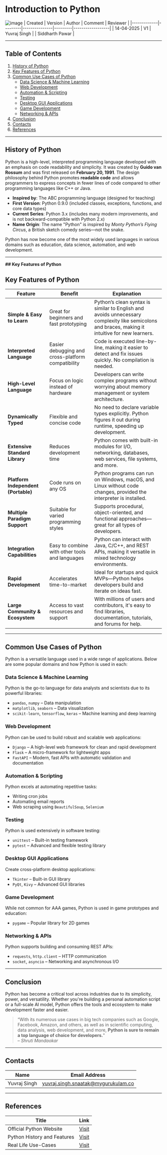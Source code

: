 # Introduction to Python
![image](https://cdn.hashnode.com/res/hashnode/image/upload/v1637422966499/jx6h36yHp.jpeg)
| Created     | Version | Author        | Comment | Reviewer         |
|-------------|---------|---------------|---------|------------------|
| 14-04-2025  | V1      | Yuvraj Singh  |         | Siddharth Pawar  |

---

## **Table of Contents**

1. [History of Python](#history-of-python)  
2. [Key Features of Python](#key-features-of-python)  
3. [Common Use Cases of Python](#common-use-cases-of-python)  
    - [Data Science & Machine Learning](#data-science--machine-learning)  
    - [Web Development](#web-development)  
    - [Automation & Scripting](#automation--scripting)  
    - [Testing](#testing)  
    - [Desktop GUI Applications](#desktop-gui-applications)  
    - [Game Development](#game-development)  
    - [Networking & APIs](#networking--apis)  
4. [Conclusion](#conclusion)  
5. [Contacts](#contacts)  
6. [References](#references)  

---

## History of Python

Python is a high-level, interpreted programming language developed with an emphasis on code readability and simplicity. It was created by **Guido van Rossum** and was first released on **February 20, 1991**. The design philosophy behind Python promotes **readable code** and allows programmers to express concepts in fewer lines of code compared to other programming languages like C++ or Java.

- **Inspired by**: The ABC programming language (designed for teaching)  
- **First Version**: Python 0.9.0 (included classes, exceptions, functions, and core data types)  
- **Current Series**: Python 3.x (includes many modern improvements, and is not backward-compatible with Python 2.x)  
- **Name Origin**: The name "Python" is inspired by *Monty Python’s Flying Circus*, a British sketch comedy series—not the snake.

Python has now become one of the most widely used languages in various domains such as education, data science, automation, and web development.

---

**## Key Features of Python**

## Key Features of Python

| **Feature**                          | **Benefit**                                                                 | **Explanation**                                                                                                                                  |
|--------------------------------------|-----------------------------------------------------------------------------|--------------------------------------------------------------------------------------------------------------------------------------------------|
| **Simple & Easy to Learn**           | Great for beginners and fast prototyping                                   | Python’s clean syntax is similar to English and avoids unnecessary complexity like semicolons and braces, making it intuitive for new learners. |
| **Interpreted Language**             | Easier debugging and cross-platform compatibility                          | Code is executed line-by-line, making it easier to detect and fix issues quickly. No compilation is needed.                                     |
| **High-Level Language**              | Focus on logic instead of hardware                                         | Developers can write complex programs without worrying about memory management or system architecture.                                          |
| **Dynamically Typed**                | Flexible and concise code                                                  | No need to declare variable types explicitly. Python figures it out during runtime, speeding up development.                                    |
| **Extensive Standard Library**       | Reduces development time                                                   | Python comes with built-in modules for I/O, networking, databases, web services, file systems, and more.                                        |
| **Platform Independent (Portable)** | Code runs on any OS                                                        | Python programs can run on Windows, macOS, and Linux without code changes, provided the interpreter is installed.                              |
| **Multiple Paradigm Support**        | Suitable for varied programming styles                                     | Supports procedural, object-oriented, and functional approaches—great for all types of developers.                                              |
| **Integration Capabilities**         | Easy to combine with other tools and languages                             | Python can interact with Java, C/C++, and REST APIs, making it versatile in mixed technology environments.                                      |
| **Rapid Development**                | Accelerates time-to-market                                                 | Ideal for startups and quick MVPs—Python helps developers build and iterate on ideas fast.                                                      |
| **Large Community & Ecosystem**      | Access to vast resources and support                                       | With millions of users and contributors, it's easy to find libraries, documentation, tutorials, and forums for help.                           |


---

## Common Use Cases of Python

Python is a versatile language used in a wide range of applications. Below are some popular domains and how Python is used in each:

### Data Science & Machine Learning

Python is the go-to language for data analysts and scientists due to its powerful libraries:

- `pandas`, `numpy` – Data manipulation  
- `matplotlib`, `seaborn` – Data visualization  
- `scikit-learn`, `tensorflow`, `keras` – Machine learning and deep learning  

### Web Development

Python can be used to build robust and scalable web applications:

- `Django` – A high-level web framework for clean and rapid development  
- `Flask` – A micro-framework for lightweight apps  
- `FastAPI` – Modern, fast APIs with automatic validation and documentation  

### Automation & Scripting

Python excels at automating repetitive tasks:

- Writing cron jobs  
- Automating email reports  
- Web scraping using `BeautifulSoup`, `Selenium`  

### Testing

Python is used extensively in software testing:

- `unittest` – Built-in testing framework  
- `pytest` – Advanced and flexible testing library  

### Desktop GUI Applications

Create cross-platform desktop applications:

- `Tkinter` – Built-in GUI library  
- `PyQt`, `Kivy` – Advanced GUI libraries  

### Game Development

While not common for AAA games, Python is used in game prototypes and education:

- `pygame` – Popular library for 2D games  

### Networking & APIs

Python supports building and consuming REST APIs:

- `requests`, `http.client` – HTTP communication  
- `socket`, `asyncio` – Networking and asynchronous I/O  

---

## Conclusion

Python has become a critical tool across industries due to its simplicity, power, and versatility. Whether you're building a personal automation script or a full-scale AI model, Python offers the tools and ecosystem to make development faster and easier.

> “With its numerous use cases in big tech companies such as Google, Facebook, Amazon, and others, as well as in scientific computing, data analysis, web development, and more, **Python is sure to remain a top language of choice for developers.**"  
> – *Shruti Mandaokar*

---

## Contacts

| Name         | Email Address                                 |
|--------------|-----------------------------------------------|
| Yuvraj Singh | yuvraj.singh.snaatak@mygurukulam.co           |

---

## References

| **Title**                        | **Link**                                                                                      |
|----------------------------------|-----------------------------------------------------------------------------------------------|
| Official Python Website          | [Visit](https://www.python.org)                                              |
| Python History and Features      | [Visit](https://medium.com/thetechieguys/python-language-history-features-and-applications-9b77111f9f68) |
| Real Life Use-Cases              | [Visit](https://www.datacamp.com/blog/what-is-python-used-for) |

